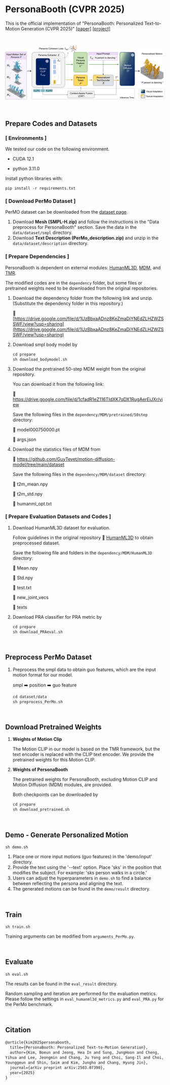 # PersonaBooth (CVPR 2025)

This is the official implementation of "PersonaBooth: Personalized Text-to-Motion Generation (CVPR 2025)" [[paper]](https://arxiv.org/abs/2503.07390) [[project]](https://boeun-kim.github.io/page-PersonaBooth/)

<br>

![framework](https://github.com/Boeun-Kim/PersonaBooth/blob/main/figures/framework.png)


<br>

## Prepare Codes and Datasets

 ### [ Environments ]

We tested our code on the following environment.

- CUDA 12.1

- python 3.11.0

  

Install python libraries with:

```
pip install -r requirements.txt
```



### [ Download PerMo Dataset ]

PerMO dataset can be downloaded from the [dataset page](https://github.com/AIRC-KETI-VISION/PerMo-dataset/).
1. Download **Mesh (SMPL-H.zip)** and follow the instructions in the "Data preprocess for PersonaBooth" section.
   Save the data in the `data/dataset/smpl` directory.
2. Download **Text Description (PerMo_description.zip)** and unzip in the `data/dataset/description` directory.

   


### [ Prepare Dependencies ]

PersonaBooth is dependent on external modules: [HumanML3D](https://github.com/EricGuo5513/HumanML3D), [MDM](https://github.com/GuyTevet/motion-diffusion-model), and [TMR](https://github.com/Mathux/TMR).

The modified codes are in the `dependency` folder, but some files or pretrained weights need to be downloaded from the original repositories.


1. Download the dependency folder from the following link and unzip.
   (Substitute the dependency folder in this repository.)
   
   🔗 [https://drive.google.com/file/d/1UzBbxaADnz8KeZmaDiYNEdZLHZWZSSWF/view?usp=sharing](https://drive.google.com/file/d/1UzBbxaADnz8KeZmaDiYNEdZLHZWZSSWF/view?usp=sharing)
   


3. Download smpl body model by

   ```
   cd prepare
   sh download_bodymodel.sh
   ```



4. Download the pretrained 50-step MDM weight from the original repository.

   You can download it from the following link:

   🔗 https://drive.google.com/file/d/1cfadR1eZ116TIdXK7qDX1RugAerEiJXr/view

   Save the following files in the `dependency/MDM/pretrained/50step` directory:

   🧾 model000750000.pt

   🧾 args.json

   

5. Download the statistics files of MDM from

   🔗 https://github.com/GuyTevet/motion-diffusion-model/tree/main/dataset

   Save the following files in the `dependency/MDM/dataset` directory:

   🧾 t2m_mean.npy

   🧾 t2m_std.npy
   
   🧾 humanml_opt.txt
   



### [ Prepare Evaluation Datasets and Codes ]

1. Download HumanML3D dataset for evaluation.

   Follow guidelines in the original repository 🔗 [HumanML3D](https://github.com/EricGuo5513/HumanML3D) to obtain preprocessed dataset.

   Save the following file and folders in the `dependency/MDM/HumanML3D` directory:

   🧾 Mean.npy
   
   🧾 Std.npy
   
   🧾 test.txt
   
   📁 new_joint_vecs
   
   📁 texts

   

3. Download PRA classifier for PRA metric by

   ```
   cd prepare
   sh download_PRAeval.sh
   ```

<br>

## Preprocess PerMo Dataset

1. Preprocess the smpl data to obtain guo features, which are the input motion format for our model.

   smpl ➡️ position ➡️ guo feature

   ```
   cd dataset/data
   sh preprocess_PerMo.sh
   ```

<br>

## Download Pretrained Weights

1. **Weights of Motion Clip**

   The Motion CLIP in our model is based on the TMR framework, but the text encoder is replaced with the CLIP text encoder. We provide the pretrained weights for this Motion CLIP.

2. **Weights of PersonaBooth**

   The pretrained weights for PersonaBooth, excluding Motion CLIP and Motion Diffusion (MDM) modules, are provided.

   

   Both checkpoints can be downloaded by

   ```
   cd prepare
   sh download_pretrained.sh
   ```

   
<br>

## Demo - Generate Personalized Motion

```
sh demo.sh
```

1. Place one or more input motions (guo features) in the 'demo/input' directory.
2. Provide the text using the '--text' option. Place 'sks' in the position that modifies the subject. For example: 'sks person walks in a circle.'
3. Users can adjust the hyperparameters in `demo.sh` to find a balance between reflecting the persona and aligning the text.
4. The generated motions can be found in the `demo/result` directory.


<br>

## Train

```
sh train.sh
```

Training arguments can be modified from `arguments_PerMo.py`.


<br>

## Evaluate

```
sh eval.sh
```

The results can be found in the `eval_result` directory.

Random sampling and iteration are performed for the evaluation metrics. Please follow the settings in `eval_humanml3d_metrics.py` and `eval_PRA.py` for the PerMo benchmark.


<br>

## Citation

```
@article{kim2025personabooth,
  title={PersonaBooth: Personalized Text-to-Motion Generation},
  author={Kim, Boeun and Jeong, Hea In and Sung, JungHoon and Cheng, Yihua and Lee, Jeongmin and Chang, Ju Yong and Choi, Sang-Il and Choi, Younggeun and Shin, Saim and Kim, Jungho and Chang, Hyung Jin},
  journal={arXiv preprint arXiv:2503.07390},
  year={2025}
}
```
